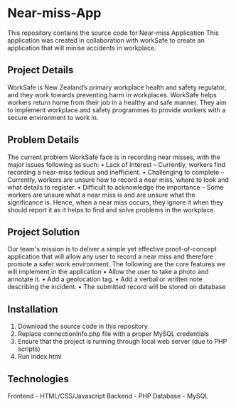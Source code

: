 # Near-miss-App
This repository contains the source code for Near-miss Application 
This application was created in collaboration with workSafe to create an application that will minise accidents in workplace. 

## Project Details
WorkSafe is New Zealand’s primary workplace health and safety regulator, and they work towards preventing harm in workplaces. WorkSafe helps workers return home from their job in a healthy and safe manner. They aim to implement workplace and safety programmes to provide workers with a secure environment to work in.

## Problem Details
The current problem WorkSafe face is in recording near misses, with the major issues following as such:
• Lack of Interest – Currently, workers find recording a near-miss tedious and inefficient.
• Challenging to complete – Currently, workers are unsure how to record a near miss, where to look and what details to register.
• Difficult to acknowledge the importance – Some workers are unsure what a near miss is and are unsure what the significance is. Hence, when a near miss occurs, they ignore it when they should report it as it helps to find and solve problems in the workplace.

## Project Solution
Our team's mission is to deliver a simple yet effective proof-of-concept application that will allow any user to record a near miss and therefore promote a safer work environment. The following are the core features we will implement in the application
• Allow the user to take a photo and annotate it.
• Add a geolocation tag.
• Add a verbal or written note describing the incident.
• The submitted record will be stored on database

## Installation
1. Download the source code in this repository
2. Replace connectionInfo.php file with a proper MySQL credentials
3. Ensure that the project is running through local web server (due to PHP scripts)
4. Run index.html

## Technologies
Frontend - HTML/CSS/Javascript
Backend - PHP
Database - MySQL
